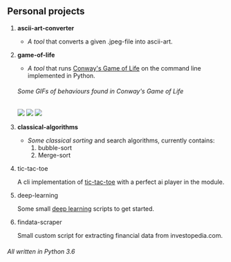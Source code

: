 ## Personal projects

1. **ascii-art-converter**
    
    * *A tool* that converts a given .jpeg-file into ascii-art.

2. **game-of-life**

    * *A tool* that runs [Conway's Game of Life](https://en.wikipedia.org/wiki/Conway%27s_Game_of_Life) on the command line implemented in Python.

    ###### Some GIFs of behaviours found in Conway's Game of Life

    <img src="https://upload.wikimedia.org/wikipedia/commons/e/e5/Gospers_glider_gun.gif"/>

    <img src="https://upload.wikimedia.org/wikipedia/commons/0/07/Game_of_life_pulsar.gif"/>

    <img src="https://upload.wikimedia.org/wikipedia/commons/3/37/Game_of_life_animated_LWSS.gif"/>

3. **classical-algorithms**

    * *Some classical sorting* and search algorithms, currently contains:
        1. bubble-sort
        2. Merge-sort

4. tic-tac-toe

    A cli implementation of [tic-tac-toe](https://en.wikipedia.org/wiki/Tic-tac-toe) with a perfect ai player in the module.

5. deep-learning
    
    Some small [deep learning](https://en.wikipedia.org/wiki/Deep_learning) scripts to get started.  

6. findata-scraper
    
    Small custom script for extracting financial data from investopedia.com.

###### All written in Python 3.6
